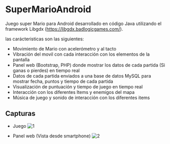 # SuperMarioAndroid
Juego super Mario para Android desarrollado en código Java utilizando el framework Libgdx (https://libgdx.badlogicgames.com/).

las carácteristicas son las siguientes:
* Movimiento de Mario con acelerómetro y al tacto
* Vibración del movil con cada interacción con los elementos de la pantalla
* Panel web (Bootstrap, PHP) donde mostrar los datos de cada partida (Si ganas o pierdes) en tiempo real
* Datos de cada partida enviados a una base de datos MySQL para mostrar fecha, puntos y tiempo de cada partida
* Visualización de puntuación y tiempo de juego en tiempo real
* Interacción con los diferentes Items y enemigos del mapa
* Música de juego y sonido de interacción con los diferentes items

## Capturas
* Juego
![1](https://user-images.githubusercontent.com/8844134/36866645-2bbf83ec-1d93-11e8-960b-45037bb6c496.jpeg)

* Panel web (Vista desde smartphone)
![2](https://user-images.githubusercontent.com/8844134/36866657-352c3a1a-1d93-11e8-8469-5a33e42901d8.jpeg)

